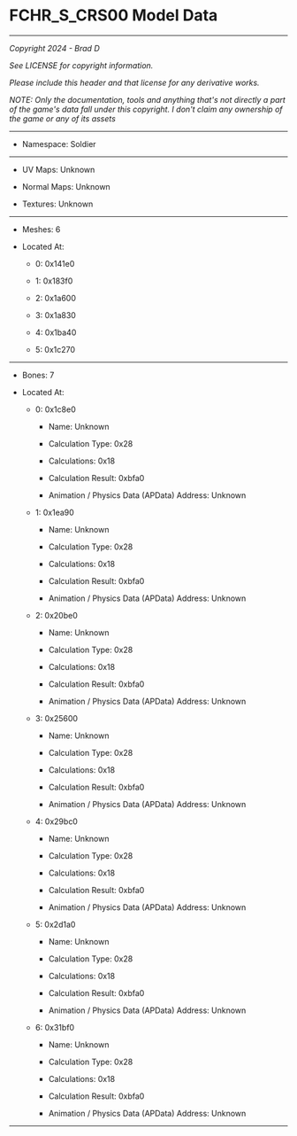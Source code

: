 # FCHR_S_CRS00 Model Data

---

*Copyright 2024 - Brad D*

*See LICENSE for copyright information.*

*Please include this header and that license for any derivative works.*

*NOTE: Only the documentation, tools and anything that's not directly a part of the game's data fall under this copyright. I don't claim any ownership of the game or any of its assets*

---

* Namespace: Soldier

---

* UV Maps: Unknown

* Normal Maps: Unknown

* Textures: Unknown

---

* Meshes: 6

* Located At:

  * 0: 0x141e0

  * 1: 0x183f0

  * 2: 0x1a600

  * 3: 0x1a830

  * 4: 0x1ba40

  * 5: 0x1c270

---

* Bones: 7

* Located At:

  * 0: 0x1c8e0

    * Name: Unknown

    * Calculation Type: 0x28

    * Calculations: 0x18

    * Calculation Result: 0xbfa0

    * Animation / Physics Data (APData) Address: Unknown

  * 1: 0x1ea90

    * Name: Unknown

    * Calculation Type: 0x28

    * Calculations: 0x18

    * Calculation Result: 0xbfa0

    * Animation / Physics Data (APData) Address: Unknown

  * 2: 0x20be0

    * Name: Unknown

    * Calculation Type: 0x28

    * Calculations: 0x18

    * Calculation Result: 0xbfa0

    * Animation / Physics Data (APData) Address: Unknown

  * 3: 0x25600

    * Name: Unknown

    * Calculation Type: 0x28

    * Calculations: 0x18

    * Calculation Result: 0xbfa0

    * Animation / Physics Data (APData) Address: Unknown

  * 4: 0x29bc0

    * Name: Unknown

    * Calculation Type: 0x28

    * Calculations: 0x18

    * Calculation Result: 0xbfa0

    * Animation / Physics Data (APData) Address: Unknown

  * 5: 0x2d1a0

    * Name: Unknown

    * Calculation Type: 0x28

    * Calculations: 0x18

    * Calculation Result: 0xbfa0

    * Animation / Physics Data (APData) Address: Unknown

  * 6: 0x31bf0

    * Name: Unknown

    * Calculation Type: 0x28

    * Calculations: 0x18

    * Calculation Result: 0xbfa0

    * Animation / Physics Data (APData) Address: Unknown

---

